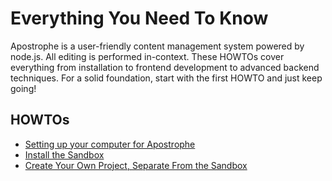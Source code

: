 <!--- layout: home -->

# Everything You Need To Know

Apostrophe is a user-friendly content management system powered by node.js. All editing is performed in-context. These HOWTOs cover everything from installation to frontend development to advanced backend techniques. For a solid foundation, start with the first HOWTO and just keep going!

## HOWTOs

* [Setting up your computer for Apostrophe](howtos/requirements.html)
* [Install the Sandbox](howtos/install-sandbox.html)
* [Create Your Own Project, Separate From the Sandbox](howtos/create-your-own.html)
